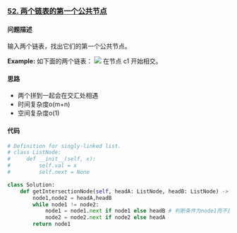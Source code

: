 ### [52. 两个链表的第一个公共节点](https://leetcode-cn.com/problems/liang-ge-lian-biao-de-di-yi-ge-gong-gong-jie-dian-lcof/)

#### 问题描述
输入两个链表，找出它们的第一个公共节点。

**Example:**
如下面的两个链表：
![](https://assets.leetcode-cn.com/aliyun-lc-upload/uploads/2018/12/14/160_statement.png)
在节点 c1 开始相交。

#### 思路
- 两个拼到一起会在交汇处相遇
- 时间复杂度o(m+n)
- 空间复杂度o(1)

#### 代码

```python
# Definition for singly-linked list.
# class ListNode:
#     def __init__(self, x):
#         self.val = x
#         self.next = None

class Solution:
    def getIntersectionNode(self, headA: ListNode, headB: ListNode) -> ListNode:
        node1,node2 = headA,headB
        while node1 != node2:
            node1 = node1.next if node1 else headB # 判断条件为node1而不是node1.next，因为若无交汇点，则会在none处相遇
            node2 = node2.next if node2 else headA
        return node1
```
